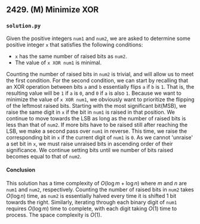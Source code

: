 ## 2429. (M) Minimize XOR

### `solution.py`
Given the positive integers `num1` and `num2`, we are asked to determine some positive integer `x` that satisfies the following conditions:  

- `x` has the same number of raised bits as `num2`.  
- The value of `x XOR num1` is minimal.  

Counting the number of raised bits in `num2` is trivial, and will allow us to meet the first condition. For the second condition, we can start by recalling that an XOR operation between bits `a` and `b` essentially flips `a` if `b` is `1`. That is, the resulting value will be `1` if `a` is `0`, and `0` if `a` is also `1`. Because we want to minimize the value of `x XOR num1`, we obviously want to prioritize the flipping of the leftmost raised bits. Starting with the most significant bit(MSB), we raise the same digit in `x` if the bit in `num1` is raised in that position. We continue to move towards the LSB as long as the number of raised bits is less than that of `num2`. If more bits have to be raised still after reaching the LSB, we make a second pass over `num1` in reverse. This time, we raise the corresponding bit in `x` if the current digit of `num1` is `0`. As we cannot 'unraise' a set bit in `x`, we must raise unraised bits in ascending order of their significance. We continue setting bits until we number of bits raised becomes equal to that of `num2`.  

#### Conclusion
This solution has a time complexity of $O(\log m + \log n)$ where $m$ and $n$ are `num1` and `num2`, respectively. Counting the number of raised bits in `num2` takes $O(\log n)$ time, as `num2` is essentially halved every time it is shifted 1 bit towards the right. Similarly, iterating through each binary digit of `num1` requires $O(\log m)$ time to complete, with each digit taking $O(1)$ time to process. The space complexity is $O(1)$.  
  

